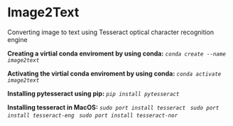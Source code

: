 # Image2Text
Converting image to text using Tesseract optical character recognition engine

**Creating a virtial conda enviroment by using conda:** <i> `conda create --name image2text `</i>

**Activating the virtial conda enviroment by using conda:** <i> `conda activate image2text `</i>

**Installing pytesseract using pip:** <i> `pip install pytesseract `</i>

**Installing tesseract in MacOS:** 
<i> `sudo port install tesseract ` </i>
<i> `sudo port install tesseract-eng ` </i>
<i> `sudo port install tesseract-nor ` </i>




